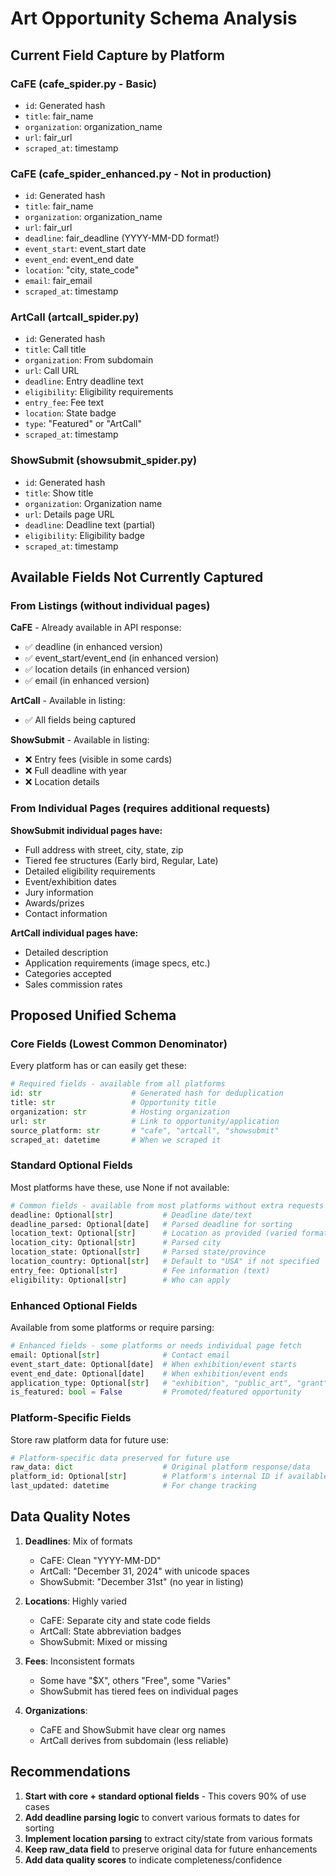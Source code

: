 # Art Opportunity Schema Analysis

## Current Field Capture by Platform

### CaFE (cafe_spider.py - Basic)
- `id`: Generated hash
- `title`: fair_name
- `organization`: organization_name
- `url`: fair_url
- `scraped_at`: timestamp

### CaFE (cafe_spider_enhanced.py - Not in production)
- `id`: Generated hash
- `title`: fair_name
- `organization`: organization_name
- `url`: fair_url
- `deadline`: fair_deadline (YYYY-MM-DD format!)
- `event_start`: event_start date
- `event_end`: event_end date
- `location`: "city, state_code"
- `email`: fair_email
- `scraped_at`: timestamp

### ArtCall (artcall_spider.py)
- `id`: Generated hash
- `title`: Call title
- `organization`: From subdomain
- `url`: Call URL
- `deadline`: Entry deadline text
- `eligibility`: Eligibility requirements
- `entry_fee`: Fee text
- `location`: State badge
- `type`: "Featured" or "ArtCall"
- `scraped_at`: timestamp

### ShowSubmit (showsubmit_spider.py)
- `id`: Generated hash
- `title`: Show title
- `organization`: Organization name
- `url`: Details page URL
- `deadline`: Deadline text (partial)
- `eligibility`: Eligibility badge
- `scraped_at`: timestamp

## Available Fields Not Currently Captured

### From Listings (without individual pages)

**CaFE** - Already available in API response:
- ✅ deadline (in enhanced version)
- ✅ event_start/event_end (in enhanced version)
- ✅ location details (in enhanced version)
- ✅ email (in enhanced version)

**ArtCall** - Available in listing:
- ✅ All fields being captured

**ShowSubmit** - Available in listing:
- ❌ Entry fees (visible in some cards)
- ❌ Full deadline with year
- ❌ Location details

### From Individual Pages (requires additional requests)

**ShowSubmit individual pages have:**
- Full address with street, city, state, zip
- Tiered fee structures (Early bird, Regular, Late)
- Detailed eligibility requirements
- Event/exhibition dates
- Jury information
- Awards/prizes
- Contact information

**ArtCall individual pages have:**
- Detailed description
- Application requirements (image specs, etc.)
- Categories accepted
- Sales commission rates

## Proposed Unified Schema

### Core Fields (Lowest Common Denominator)
Every platform has or can easily get these:

```python
# Required fields - available from all platforms
id: str                    # Generated hash for deduplication
title: str                 # Opportunity title
organization: str          # Hosting organization
url: str                   # Link to opportunity/application
source_platform: str       # "cafe", "artcall", "showsubmit"
scraped_at: datetime       # When we scraped it
```

### Standard Optional Fields
Most platforms have these, use None if not available:

```python
# Common fields - available from most platforms without extra requests
deadline: Optional[str]           # Deadline date/text
deadline_parsed: Optional[date]   # Parsed deadline for sorting
location_text: Optional[str]      # Location as provided (varied formats)
location_city: Optional[str]      # Parsed city
location_state: Optional[str]     # Parsed state/province
location_country: Optional[str]   # Default to "USA" if not specified
entry_fee: Optional[str]          # Fee information (text)
eligibility: Optional[str]        # Who can apply
```

### Enhanced Optional Fields
Available from some platforms or require parsing:

```python
# Enhanced fields - some platforms or needs individual page fetch
email: Optional[str]              # Contact email
event_start_date: Optional[date]  # When exhibition/event starts
event_end_date: Optional[date]    # When exhibition/event ends
application_type: Optional[str]   # "exhibition", "public_art", "grant", etc.
is_featured: bool = False         # Promoted/featured opportunity
```

### Platform-Specific Fields
Store raw platform data for future use:

```python
# Platform-specific data preserved for future use
raw_data: dict                    # Original platform response/data
platform_id: Optional[str]        # Platform's internal ID if available
last_updated: datetime            # For change tracking
```

## Data Quality Notes

1. **Deadlines**: Mix of formats
   - CaFE: Clean "YYYY-MM-DD"
   - ArtCall: "December 31, 2024" with unicode spaces
   - ShowSubmit: "December 31st" (no year in listing)

2. **Locations**: Highly varied
   - CaFE: Separate city and state code fields
   - ArtCall: State abbreviation badges
   - ShowSubmit: Mixed or missing

3. **Fees**: Inconsistent formats
   - Some have "$X", others "Free", some "Varies"
   - ShowSubmit has tiered fees on individual pages

4. **Organizations**: 
   - CaFE and ShowSubmit have clear org names
   - ArtCall derives from subdomain (less reliable)

## Recommendations

1. **Start with core + standard optional fields** - This covers 90% of use cases
2. **Add deadline parsing logic** to convert various formats to dates for sorting
3. **Implement location parsing** to extract city/state from various formats
4. **Keep raw_data field** to preserve original data for future enhancements
5. **Add data quality scores** to indicate completeness/confidence
